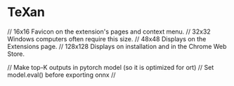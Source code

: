 # TeXan

// 16x16	Favicon on the extension's pages and context menu.
// 32x32	Windows computers often require this size.
// 48x48	Displays on the Extensions page.
// 128x128	Displays on installation and in the Chrome Web Store.

// Make top-K outputs in pytorch model (so it is optimized for ort)
// Set model.eval() before exporting onnx
// 